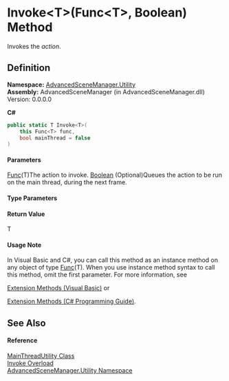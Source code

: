 # Invoke\<T>(Func\<T>, Boolean) Method

Invokes the _action_.

## Definition

**Namespace:** [AdvancedSceneManager.Utility](N_AdvancedSceneManager_Utility.md)\
**Assembly:** AdvancedSceneManager (in AdvancedSceneManager.dll) Version: 0.0.0.0

**C#**

```c#
public static T Invoke<T>(
	this Func<T> func,
	bool mainThread = false
)

```

#### Parameters

&#x20; [Func](https://learn.microsoft.com/dotnet/api/system.func-1)(T)The action to invoke.  [Boolean](https://learn.microsoft.com/dotnet/api/system.boolean)  (Optional)Queues the action to be run on the main thread, during the next frame.

#### Type Parameters

#### Return Value

T

#### Usage Note

In Visual Basic and C#, you can call this method as an instance method on any object of type [Func](https://learn.microsoft.com/dotnet/api/system.func-1)(T). When you use instance method syntax to call this method, omit the first parameter. For more information, see

[Extension Methods (Visual Basic)](https://docs.microsoft.com/dotnet/visual-basic/programming-guide/language-features/procedures/extension-methods) or

[Extension Methods (C# Programming Guide)](https://docs.microsoft.com/dotnet/csharp/programming-guide/classes-and-structs/extension-methods).

## See Also

#### Reference

[MainThreadUtility Class](T_AdvancedSceneManager_Utility_MainThreadUtility.md)\
[Invoke Overload](Overload_AdvancedSceneManager_Utility_MainThreadUtility_Invoke.md)\
[AdvancedSceneManager.Utility Namespace](N_AdvancedSceneManager_Utility.md)
